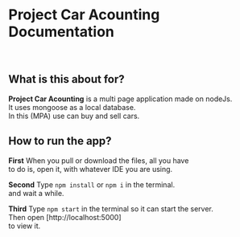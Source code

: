 # Project Car Acounting Documentation
<br />


## What is this about for?

**Project Car Acounting** is a multi page application made on nodeJs. \
It uses mongoose as a local database. \
In this (MPA) use can buy and sell cars.

## How to run the app?

**First** When you pull or download the files, all you have \
to do is, open it, with whatever IDE you are using.

**Second** Type `npm install` or `npm i` in the terminal. \
and wait a while.

**Third** Type `npm start` in the terminal so it can start the server. \
Then open [http://localhost:5000] \
to view it.




